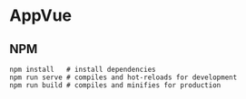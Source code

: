 # AppVue

## NPM
```
npm install   # install dependencies
npm run serve # compiles and hot-reloads for development
npm run build # compiles and minifies for production
``` 
